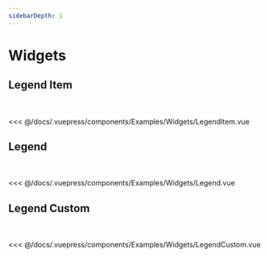 ```yaml
---
sidebarDepth: 1
---
```

# Widgets

## Legend Item

<br>

<Examples-Widgets-LegendItem />

<br>

<SourceCode>
<<< @/docs/.vuepress/components/Examples/Widgets/LegendItem.vue
</SourceCode>

## Legend

<br>

<Examples-Widgets-Legend />

<br>

<SourceCode>
<<< @/docs/.vuepress/components/Examples/Widgets/Legend.vue
</SourceCode>

## Legend Custom

<br>

<Examples-Widgets-LegendCustom />

<br>

<SourceCode>
<<< @/docs/.vuepress/components/Examples/Widgets/LegendCustom.vue
</SourceCode>

